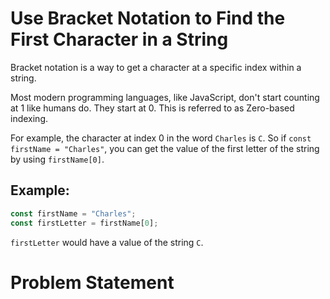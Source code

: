 # Use Bracket Notation to Find the First Character in a String
Bracket notation is a way to get a character at a specific index within a string.

Most modern programming languages, like JavaScript, don't start counting at 1 like humans do. They start at 0. This is referred to as Zero-based indexing.

For example, the character at index 0 in the word ```Charles``` is ```C```. So if ```const firstName = "Charles"```, you can get the value of the first letter of the string by using ```firstName[0]```.

## Example:
```javascript
const firstName = "Charles";
const firstLetter = firstName[0];
```
```firstLetter``` would have a value of the string ```C```.

# Problem Statement

